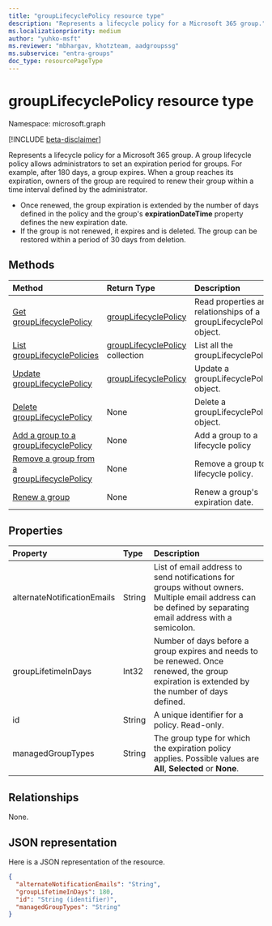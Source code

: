 ```yaml
---
title: "groupLifecyclePolicy resource type"
description: "Represents a lifecycle policy for a Microsoft 365 group."
ms.localizationpriority: medium
author: "yuhko-msft"
ms.reviewer: "mbhargav, khotzteam, aadgroupssg"
ms.subservice: "entra-groups"
doc_type: resourcePageType
---
```


# groupLifecyclePolicy resource type

Namespace: microsoft.graph

[!INCLUDE [beta-disclaimer](../../includes/beta-disclaimer.md)]

Represents a lifecycle policy for a Microsoft 365 group. A group lifecycle policy allows administrators to set an expiration period for groups. For example, after 180 days, a group expires. When a group reaches its expiration, owners of the group are required to renew their group within a time interval defined by the administrator. 

- Once renewed, the group expiration is extended by the number of days defined in the policy and the group's **expirationDateTime** property defines the new expiration date.
- If the group is not renewed, it expires and is deleted. The group can be restored within a period of 30 days from deletion.

## Methods

| Method                                                                                   | Return Type                                                | Description                                                         |
| :--------------------------------------------------------------------------------------- | :--------------------------------------------------------- | :------------------------------------------------------------------ |
| [Get groupLifecyclePolicy](../api/grouplifecyclepolicy-get.md)                           | [groupLifecyclePolicy](grouplifecyclepolicy.md)            | Read properties and relationships of a groupLifecyclePolicy object. |
| [List groupLifecyclePolicies](../api/grouplifecyclepolicy-list.md)                       | [groupLifecyclePolicy](grouplifecyclepolicy.md) collection | List all the groupLifecyclePolicies.                                |
| [Update groupLifecyclePolicy](../api/grouplifecyclepolicy-update.md)                     | [groupLifecyclePolicy](grouplifecyclepolicy.md)            | Update a groupLifecyclePolicy object.                               |
| [Delete groupLifecyclePolicy](../api/grouplifecyclepolicy-delete.md)                     | None                                                       | Delete a groupLifecyclePolicy object.                               |
| [Add a group to a groupLifecyclePolicy](../api/grouplifecyclepolicy-addgroup.md)         | None                                                       | Add a group to a lifecycle policy                                   |
| [Remove a group from a groupLifecyclePolicy](../api/grouplifecyclepolicy-removegroup.md) | None                                                       | Remove a group to a lifecycle policy.                               |
| [Renew a group](../api/grouplifecyclepolicy-renewgroup.md)                               | None                                                       | Renew a group's expiration date.                                    |

## Properties

| Property                    | Type   | Description                                                                                                                                                |
| :-------------------------- | :----- | :--------------------------------------------------------------------------------------------------------------------------------------------------------- |
| alternateNotificationEmails | String | List of email address to send notifications for groups without owners. Multiple email address can be defined by separating email address with a semicolon. |
| groupLifetimeInDays         | Int32  | Number of days before a group expires and needs to be renewed. Once renewed, the group expiration is extended by the number of days defined.               |
| id                          | String | A unique identifier for a policy. Read-only.                                                                                                               |
| managedGroupTypes           | String | The group type for which the expiration policy applies. Possible values are **All**, **Selected** or **None**.                                             |

## Relationships

None.

## JSON representation

Here is a JSON representation of the resource.

<!-- {
  "blockType": "resource",
  "optionalProperties": [

  ],
  "@odata.type": "microsoft.graph.groupLifecyclePolicy"
}-->

```json
{
  "alternateNotificationEmails": "String",
  "groupLifetimeInDays": 180,
  "id": "String (identifier)",
  "managedGroupTypes": "String"
}
```

<!-- uuid: 8fcb5dbc-d5aa-4681-8e31-b001d5168d79
2015-10-25 14:57:30 UTC -->
<!-- {
  "type": "#page.annotation",
  "description": "groupLifecyclePolicy resource",
  "keywords": "",
  "section": "documentation",
  "tocPath": ""
}-->
